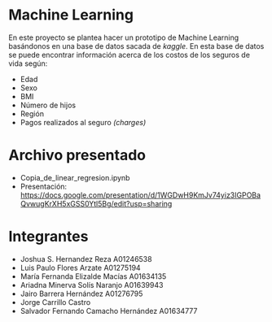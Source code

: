 # Machine Learning
En este proyecto se plantea hacer un prototipo de Machine Learning basándonos en una base de datos sacada de _kaggle_.
En esta base de datos se puede encontrar información acerca de los costos de los seguros de vida según:
- Edad 
- Sexo
- BMI 
- Número de hijos 
- Región 
- Pagos realizados al seguro _(charges)_

# Archivo presentado
- Copia_de_linear_regresion.ipynb
- Presentación: https://docs.google.com/presentation/d/1WGDwH9KmJv74yiz3IGPOBaQvwugKrXH5xGSS0Ytl5Bg/edit?usp=sharing

# Integrantes
- Joshua S. Hernandez Reza  A01246538
- Luis Paulo Flores Arzate  A01275194
- María Fernanda Elizalde Macías A01634135
- Ariadna Minerva Solís Naranjo A01639943
- Jairo Barrera Hernández A01276795
- Jorge Carrillo Castro
- Salvador Fernando Camacho Hernández A01634777

